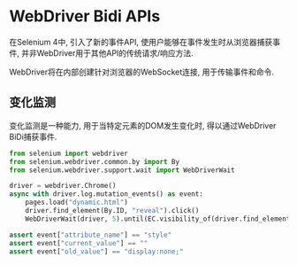 # WebDriver Bidi APIs

在Selenium 4中, 引入了新的事件API, 使用户能够在事件发生时从浏览器捕获事件, 并非WebDriver用于其他API的传统请求/响应方法.

WebDriver将在内部创建针对浏览器的WebSocket连接, 用于传输事件和命令.


## 变化监测
变化监测是一种能力, 用于当特定元素的DOM发生变化时, 得以通过WebDriver BiDi捕获事件.

```py
from selenium import webdriver
from selenium.webdriver.common.by import By
from selenium.webdriver.support.wait import WebDriverWait

driver = webdriver.Chrome()
async with driver.log.mutation_events() as event:
    pages.load("dynamic.html")
    driver.find_element(By.ID, "reveal").click()
    WebDriverWait(driver, 5).until(EC.visibility_of(driver.find_element(By.ID, "revealed")))

assert event["attribute_name"] == "style"
assert event["current_value"] == ""
assert event["old_value"] == "display:none;"
```

